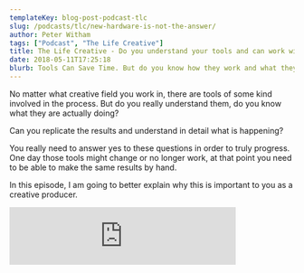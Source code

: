```yaml
---
templateKey: blog-post-podcast-tlc
slug: /podcasts/tlc/new-hardware-is-not-the-answer/
author: Peter Witham
tags: ["Podcast", "The Life Creative"]
title: The Life Creative - Do you understand your tools and can work without them?
date: 2018-05-11T17:25:18
blurb: Tools Can Save Time. But do you know how they work and what they are doing for you? You better, one day the situation might change and you have to do it by hand. Listen on to take back control.
---
```


No matter what creative field you work in, there are tools of some kind involved in the process. But do you really understand them, do you know what they are actually doing?

Can you replicate the results and understand in detail what is happening?

You really need to answer yes to these questions in order to truly progress. One day those tools might change or no longer work, at that point you need to be able to make the same results by hand.

In this episode, I am going to better explain why this is important to you as a creative producer.

﻿<iframe src="https://anchor.fm/peter-witham/embed/episodes/Do-you-understand-your-tools-and-what-they-are-doing--You-Should-and-Ill-tell-you-why-e3ru6g" height="102" width="400" frameborder="0" scrolling="no"></iframe>
